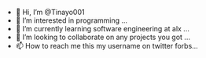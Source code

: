 - 👋 Hi, I’m @Tinayo001
- 👀 I’m interested in programming ...
- 🌱 I’m currently learning software engineering at alx ...
- 💞️ I’m looking to collaborate on any projects you got ...
- 📫 How to reach me this my username on twitter forbs...

<!---
Tinayo001/Tinayo001 is a ✨ special ✨ repository because its `README.md` (this file) appears on your GitHub profile.
You can click the Preview link to take a look at your changes.
--->

